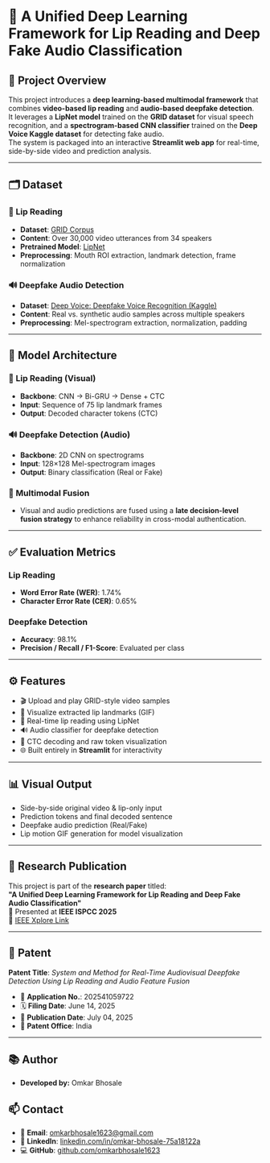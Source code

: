 # 🧠 A Unified Deep Learning Framework for Lip Reading and Deep Fake Audio Classification

## 📌 Project Overview
This project introduces a **deep learning-based multimodal framework** that combines **video-based lip reading** and **audio-based deepfake detection**.  
It leverages a **LipNet model** trained on the **GRID dataset** for visual speech recognition, and a **spectrogram-based CNN classifier** trained on the **Deep Voice Kaggle dataset** for detecting fake audio.  
The system is packaged into an interactive **Streamlit web app** for real-time, side-by-side video and prediction analysis.

---

## 🗂️ Dataset

### 🎥 Lip Reading
- **Dataset**: [GRID Corpus](https://spandh.dcs.shef.ac.uk/gridcorpus/)
- **Content**: Over 30,000 video utterances from 34 speakers
- **Pretrained Model**: [LipNet](https://github.com/rizkiarm/LipNet)
- **Preprocessing**: Mouth ROI extraction, landmark detection, frame normalization

### 🔊 Deepfake Audio Detection
- **Dataset**: [Deep Voice: Deepfake Voice Recognition (Kaggle)](https://www.kaggle.com/datasets/birdy654/deep-voice-deepfake-voice-recognition)
- **Content**: Real vs. synthetic audio samples across multiple speakers
- **Preprocessing**: Mel-spectrogram extraction, normalization, padding

---

## 🧠 Model Architecture

### 🎥 Lip Reading (Visual)
- **Backbone**: CNN → Bi-GRU → Dense + CTC
- **Input**: Sequence of 75 lip landmark frames
- **Output**: Decoded character tokens (CTC)

### 🔊 Deepfake Detection (Audio)
- **Backbone**: 2D CNN on spectrograms
- **Input**: 128×128 Mel-spectrogram images
- **Output**: Binary classification (Real or Fake)

### 🔁 Multimodal Fusion
- Visual and audio predictions are fused using a **late decision-level fusion strategy** to enhance reliability in cross-modal authentication.

---

## ✅ Evaluation Metrics

### Lip Reading
- **Word Error Rate (WER)**: 1.74%
- **Character Error Rate (CER)**: 0.65%

### Deepfake Detection
- **Accuracy**: 98.1%
- **Precision / Recall / F1-Score**: Evaluated per class

---

## ⚙️ Features
- 🎬 Upload and play GRID-style video samples
- 📸 Visualize extracted lip landmarks (GIF)
- 🧠 Real-time lip reading using LipNet
- 🔊 Audio classifier for deepfake detection
- 🧪 CTC decoding and raw token visualization
- 🌐 Built entirely in **Streamlit** for interactivity

---

## 📊 Visual Output
- Side-by-side original video & lip-only input
- Prediction tokens and final decoded sentence
- Deepfake audio prediction (Real/Fake)
- Lip motion GIF generation for model visualization

---

## 📝 Research Publication

This project is part of the **research paper** titled:  
**"A Unified Deep Learning Framework for Lip Reading and Deep Fake Audio Classification"**  
🧾 Presented at **IEEE ISPCC 2025**  
🔗 [IEEE Xplore Link](https://ieeexplore.ieee.org/document/11039390)

---

## 🧠 Patent

**Patent Title**: *System and Method for Real-Time Audiovisual Deepfake Detection Using Lip Reading and Audio Feature Fusion*  
- 📄 **Application No.**: 202541059722  
- 🗓️ **Filing Date**: June 14, 2025  
- 📅 **Publication Date**: July 04, 2025  
- 🏢 **Patent Office**: India  

---

## 📚 Author
- **Developed by:** Omkar Bhosale

## 📫 Contact

- 📧 **Email**: omkarbhosale1623@gmail.com  
- 🔗 **LinkedIn**: [linkedin.com/in/omkar-bhosale-75a18122a](https://www.linkedin.com/in/omkar-bhosale-75a18122a/)  
- 💻 **GitHub**: [github.com/omkarbhosale1623](https://github.com/omkarbhosale1623)

